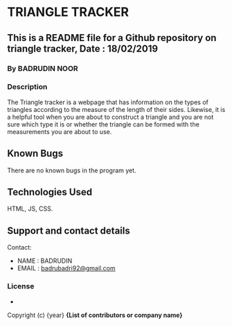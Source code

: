 # TRIANGLE TRACKER
## This is a README file for a Github repository on triangle tracker, Date : 18/02/2019

### By **BADRUDIN NOOR**

### Description
The Triangle tracker is a webpage that has information on the types of triangles according to the measure of the length of their sides. Likewise, it is a helpful tool when you are about to construct a triangle and you are not sure which type it is or whether the triangle can be formed with the measurements you are about to use.

## Known Bugs
There are no known bugs in the program yet.

## Technologies Used
HTML, JS, CSS.
## Support and contact details
Contact:
* NAME : BADRUDIN
* EMAIL : badrubadri92@gmail.com
### License
*

Copyright (c) {year} **{List of contributors or company name}**
